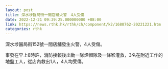```yaml
---
layout: post
title: 深水埗醫局街一間店舖火警　4人受傷
date: 2022-12-21 09:39:25.000000000 +08:00
link: https://news.rthk.hk/rthk/ch/component/k2/1680762-20221221.htm
categories: rthk
---
```


深水埗醫局街152號一間店舖發生火警，4人受傷。

事發在早上8時許，消防接報後出動一隊煙帽隊及一條喉灌救，3名在附近工作的地盤工人，從店內救出1人，4人均受傷。
